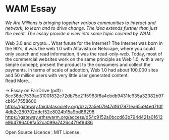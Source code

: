 # WAM Essay
<i>We Are Millions is bringing together various communities to interact and network, to learn and to drive change. The idea extends further than just the event.
The essay  provide a view into some topic covered by WAM.</i>

Web 3.0 and crypto... What future for the Internet? The Internet was born in the 90's, it was the web 1.0 with Altavista or Netscape, where you could only search and read information, it was the read-only-web. Today, most of the commercial websites work on the same principle as Web 1.0, with a very simple concept; present the product to the consumers and collect the payments. In terms of scale of adoption, Web 1.0 had about 100,000 sites and 50 million users with very little user generated content. <br>Read More...

-> Essay on FairDrive (pdf) : 8cc36dc7539ae31001832c72db75e21f5963f8a4cbdb9431fc935a32382b97cb1647558600
https://gateway.fairdatasociety.org/bzz/2a5e07947df617971ea65a94ed710f4db2c280702ddcf52e8024b15a9bd86298
https://gateway.ethswarm.org/access/d54c9152a0bccd63b794d421a01612e9b4786409fa52ca099a7426c47fef9486

Open Source Licence : MIT License.
